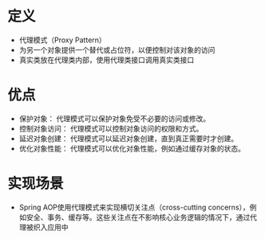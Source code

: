 # 定义
+ 代理模式（Proxy Pattern）
+ 为另一个对象提供一个替代或占位符，以便控制对该对象的访问
+ 真实类放在代理类内部，使用代理类接口调用真实类接口

# 优点
+ 保护对象： 代理模式可以保护对象免受不必要的访问或修改。
+ 控制对象访问： 代理模式可以控制对象访问的权限和方式。
+ 延迟对象创建： 代理模式可以延迟对象创建，直到真正需要时才创建。
+ 优化对象性能： 代理模式可以优化对象性能，例如通过缓存对象的状态。

# 实现场景
+ Spring AOP使用代理模式来实现横切关注点（cross-cutting concerns），例如安全、事务、缓存等。这些关注点在不影响核心业务逻辑的情况下，通过代理被织入应用中